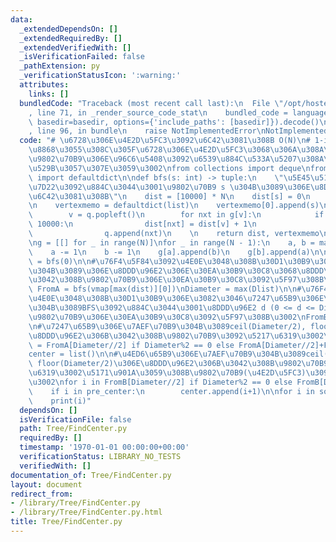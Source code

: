 ```yaml
---
data:
  _extendedDependsOn: []
  _extendedRequiredBy: []
  _extendedVerifiedWith: []
  _isVerificationFailed: false
  _pathExtension: py
  _verificationStatusIcon: ':warning:'
  attributes:
    links: []
  bundledCode: "Traceback (most recent call last):\n  File \"/opt/hostedtoolcache/Python/3.10.6/x64/lib/python3.10/site-packages/onlinejudge_verify/documentation/build.py\"\
    , line 71, in _render_source_code_stat\n    bundled_code = language.bundle(stat.path,\
    \ basedir=basedir, options={'include_paths': [basedir]}).decode()\n  File \"/opt/hostedtoolcache/Python/3.10.6/x64/lib/python3.10/site-packages/onlinejudge_verify/languages/python.py\"\
    , line 96, in bundle\n    raise NotImplementedError\nNotImplementedError\n"
  code: "# \u6728\u306E\u4E2D\u5FC3\u3092\u6C42\u3081\u308B O(N)\n# 1-indexed\u3067\
    \u8868\u3055\u308C\u305F\u6728\u306E\u4E2D\u5FC3\u3068\u306A\u308A\u3046\u308B\
    \u9802\u70B9\u306E\u96C6\u5408\u3092\u6539\u884C\u533A\u5207\u308A\u3067\u51FA\
    \u529B\u3057\u307E\u3059\u3002\nfrom collections import deque\nfrom collections\
    \ import defaultdict\n\ndef bfs(s: int) -> tuple:\n    \"\u5E45\u512A\u5148\u63A2\
    \u7D22\u3092\u884C\u3044\u3001\u9802\u70B9 s \u304B\u3089\u306E\u8DDD\u96E2\u3092\
    \u6C42\u3081\u308B\"\n    dist = [10000] * N\n    dist[s] = 0\n    q = deque([s])\n\
    \n    vertexmemo = defaultdict(list)\n    vertexmemo[0].append(s)\n    while q:\n\
    \        v = q.popleft()\n        for nxt in g[v]:\n            if dist[nxt] ==\
    \ 10000:\n                dist[nxt] = dist[v] + 1\n                vertexmemo[dist[nxt]].append(nxt)\n\
    \                q.append(nxt)\n    \n    return dist, vertexmemo\n\nN = int(input())\n\
    \ng = [[] for _ in range(N)]\nfor _ in range(N - 1):\n    a, b = map(int, input().split())\n\
    \    a -= 1\n    b -= 1\n    g[a].append(b)\n    g[b].append(a)\n\ndist, vmap\
    \ = bfs(0)\n\n#\u76F4\u5F84\u3092\u4E0E\u3048\u308B\u30D1\u30B9\u306E\u7AEF\u70B9\
    \u304B\u3089\u306E\u8DDD\u96E2\u306E\u30EA\u30B9\u30C8\u3068\u8DDD\u96E2d\u306B\
    \u3042\u308B\u9802\u70B9\u306E\u30EA\u30B9\u30C8\u3092\u5F97\u308B\u3002\nDlist,\
    \ FromA = bfs(vmap[max(dist)][0])\nDiameter = max(Dlist)\n\n#\u76F4\u5F84\u3092\
    \u4E0E\u3048\u308B\u30D1\u30B9\u306E\u3082\u3046\u7247\u65B9\u306E\u7AEF\u70B9\
    \u304B\u3089BFS\u3092\u884C\u3044\u3001\u8DDD\u96E2 d (0 <= d <= Diameter)\u306E\
    \u9802\u70B9\u306E\u30EA\u30B9\u30C8\u3092\u5F97\u308B\u3002\nFromB = bfs(FromA[Diameter][0])[1]\n\
    \n#\u7247\u65B9\u306E\u7AEF\u70B9\u304B\u3089ceil(Diameter/2), floor(Diameter/2)\u306E\
    \u8DDD\u96E2\u306B\u3042\u308B\u9802\u70B9\u3092\u5217\u6319\u3002\npre_center\
    \ = FromA[Diameter//2] if Diameter%2 == 0 else FromA[Diameter//2]+FromA[(Diameter+1)//2]\n\
    center = list()\n\n#\u4ED6\u65B9\u306E\u7AEF\u70B9\u304B\u3089ceil(Diameter/2),\
    \ floor(Diameter/2)\u306E\u8DDD\u96E2\u306B\u3042\u308B\u9802\u70B9\u3092\u5217\
    \u6319\u3002\u5171\u901A\u3059\u308B\u9802\u70B9(\u4E2D\u5FC3)\u3092\u5F97\u308B\
    \u3002\nfor i in FromB[Diameter//2] if Diameter%2 == 0 else FromB[Diameter//2]+FromB[(Diameter+1)//2]:\n\
    \    if i in pre_center:\n        center.append(i+1)\n\nfor i in sorted(center):\n\
    \    print(i)"
  dependsOn: []
  isVerificationFile: false
  path: Tree/FindCenter.py
  requiredBy: []
  timestamp: '1970-01-01 00:00:00+00:00'
  verificationStatus: LIBRARY_NO_TESTS
  verifiedWith: []
documentation_of: Tree/FindCenter.py
layout: document
redirect_from:
- /library/Tree/FindCenter.py
- /library/Tree/FindCenter.py.html
title: Tree/FindCenter.py
---
```

